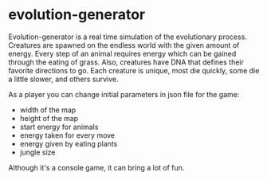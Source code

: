 # evolution-generator
Evolution-generator is a real time simulation of the evolutionary process. Creatures are spawned on the endless world with the given amount of energy. Every step of an animal requires energy which can be gained through the eating of grass. Also, creatures have DNA that defines their favorite directions to go. Each creature is unique, most die quickly, some die a little slower, and others survive.

As a player you can change initial parameters in json file for the game:
* width of the map
* height of the map
* start energy for animals
* energy taken for every move
* energy given by eating plants
* jungle size

Although it's a console game, it can bring a lot of fun.

